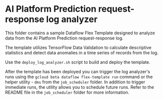 # AI Platform Prediction request-response log analyzer

This folder contains a sample Dataflow Flex Template designed to analyze data from the AI Platform Prediction request-response log.

The template utilizes TensorFlow Data Validation to calculate descriptive statistics and detect data anomalies in a time series of records from the log. 

Use the `deploy_log_analyzer.sh` script to build and deploy the template.

After the template has been deployed you can trigger the log analyzer's runs using the `gcloud beta dataflow flex-template run` command or the helper utility - `dms` from the `job_scheduler` folder. In addition to trigger immediate runs, the utility allows you to schedule future runs. Refer to the README file in the `job_scheduler` folder for more information.
